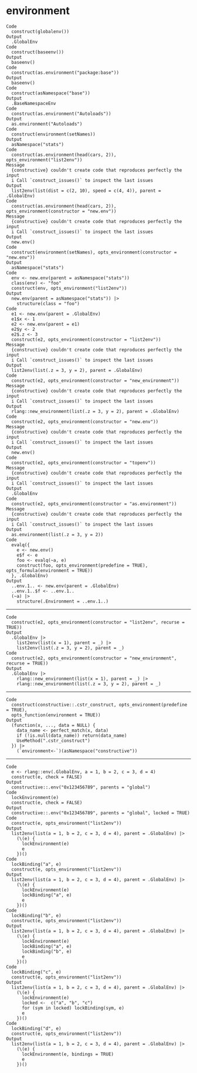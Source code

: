 # environment

    Code
      construct(globalenv())
    Output
      .GlobalEnv
    Code
      construct(baseenv())
    Output
      baseenv()
    Code
      construct(as.environment("package:base"))
    Output
      baseenv()
    Code
      construct(asNamespace("base"))
    Output
      .BaseNamespaceEnv
    Code
      construct(as.environment("Autoloads"))
    Output
      as.environment("Autoloads")
    Code
      construct(environment(setNames))
    Output
      asNamespace("stats")
    Code
      construct(as.environment(head(cars, 2)), opts_environment("list2env"))
    Message
      {constructive} couldn't create code that reproduces perfectly the input
      i Call `construct_issues()` to inspect the last issues
    Output
      list2env(list(dist = c(2, 10), speed = c(4, 4)), parent = .GlobalEnv)
    Code
      construct(as.environment(head(cars, 2)), opts_environment(constructor = "new.env"))
    Message
      {constructive} couldn't create code that reproduces perfectly the input
      i Call `construct_issues()` to inspect the last issues
    Output
      new.env()
    Code
      construct(environment(setNames), opts_environment(constructor = "new.env"))
    Output
      asNamespace("stats")
    Code
      env <- new.env(parent = asNamespace("stats"))
      class(env) <- "foo"
      construct(env, opts_environment("list2env"))
    Output
      new.env(parent = asNamespace("stats")) |>
        structure(class = "foo")
    Code
      e1 <- new.env(parent = .GlobalEnv)
      e1$x <- 1
      e2 <- new.env(parent = e1)
      e2$y <- 2
      e2$.z <- 3
      construct(e2, opts_environment(constructor = "list2env"))
    Message
      {constructive} couldn't create code that reproduces perfectly the input
      i Call `construct_issues()` to inspect the last issues
    Output
      list2env(list(.z = 3, y = 2), parent = .GlobalEnv)
    Code
      construct(e2, opts_environment(constructor = "new_environment"))
    Message
      {constructive} couldn't create code that reproduces perfectly the input
      i Call `construct_issues()` to inspect the last issues
    Output
      rlang::new_environment(list(.z = 3, y = 2), parent = .GlobalEnv)
    Code
      construct(e2, opts_environment(constructor = "new.env"))
    Message
      {constructive} couldn't create code that reproduces perfectly the input
      i Call `construct_issues()` to inspect the last issues
    Output
      new.env()
    Code
      construct(e2, opts_environment(constructor = "topenv"))
    Message
      {constructive} couldn't create code that reproduces perfectly the input
      i Call `construct_issues()` to inspect the last issues
    Output
      .GlobalEnv
    Code
      construct(e2, opts_environment(constructor = "as.environment"))
    Message
      {constructive} couldn't create code that reproduces perfectly the input
      i Call `construct_issues()` to inspect the last issues
    Output
      as.environment(list(.z = 3, y = 2))
    Code
      evalq({
        e <- new.env()
        e$f <- e
        foo <- evalq(~a, e)
        construct(foo, opts_environment(predefine = TRUE), opts_formula(environment = TRUE))
      }, .GlobalEnv)
    Output
      ..env.1.. <- new.env(parent = .GlobalEnv)
      ..env.1..$f <- ..env.1..
      (~a) |>
        structure(.Environment = ..env.1..)

---

    Code
      construct(e2, opts_environment(constructor = "list2env", recurse = TRUE))
    Output
      .GlobalEnv |>
        list2env(list(x = 1), parent = _) |>
        list2env(list(.z = 3, y = 2), parent = _)
    Code
      construct(e2, opts_environment(constructor = "new_environment", recurse = TRUE))
    Output
      .GlobalEnv |>
        rlang::new_environment(list(x = 1), parent = _) |>
        rlang::new_environment(list(.z = 3, y = 2), parent = _)

---

    Code
      construct(constructive::.cstr_construct, opts_environment(predefine = TRUE),
      opts_function(environment = TRUE))
    Output
      (function(x, ..., data = NULL) {
        data_name <- perfect_match(x, data)
        if (!is.null(data_name)) return(data_name)
        UseMethod(".cstr_construct")
      }) |>
        (`environment<-`)(asNamespace("constructive"))

---

    Code
      e <- rlang::env(.GlobalEnv, a = 1, b = 2, c = 3, d = 4)
      construct(e, check = FALSE)
    Output
      constructive::.env("0x123456789", parents = "global")
    Code
      lockEnvironment(e)
      construct(e, check = FALSE)
    Output
      constructive::.env("0x123456789", parents = "global", locked = TRUE)
    Code
      construct(e, opts_environment("list2env"))
    Output
      list2env(list(a = 1, b = 2, c = 3, d = 4), parent = .GlobalEnv) |>
        (\(e) {
          lockEnvironment(e)
          e
        })()
    Code
      lockBinding("a", e)
      construct(e, opts_environment("list2env"))
    Output
      list2env(list(a = 1, b = 2, c = 3, d = 4), parent = .GlobalEnv) |>
        (\(e) {
          lockEnvironment(e)
          lockBinding("a", e)
          e
        })()
    Code
      lockBinding("b", e)
      construct(e, opts_environment("list2env"))
    Output
      list2env(list(a = 1, b = 2, c = 3, d = 4), parent = .GlobalEnv) |>
        (\(e) {
          lockEnvironment(e)
          lockBinding("a", e)
          lockBinding("b", e)
          e
        })()
    Code
      lockBinding("c", e)
      construct(e, opts_environment("list2env"))
    Output
      list2env(list(a = 1, b = 2, c = 3, d = 4), parent = .GlobalEnv) |>
        (\(e) {
          lockEnvironment(e)
          locked <-  c("a", "b", "c")
          for (sym in locked) lockBinding(sym, e)
          e
        })()
    Code
      lockBinding("d", e)
      construct(e, opts_environment("list2env"))
    Output
      list2env(list(a = 1, b = 2, c = 3, d = 4), parent = .GlobalEnv) |>
        (\(e) {
          lockEnvironment(e, bindings = TRUE)
          e
        })()

